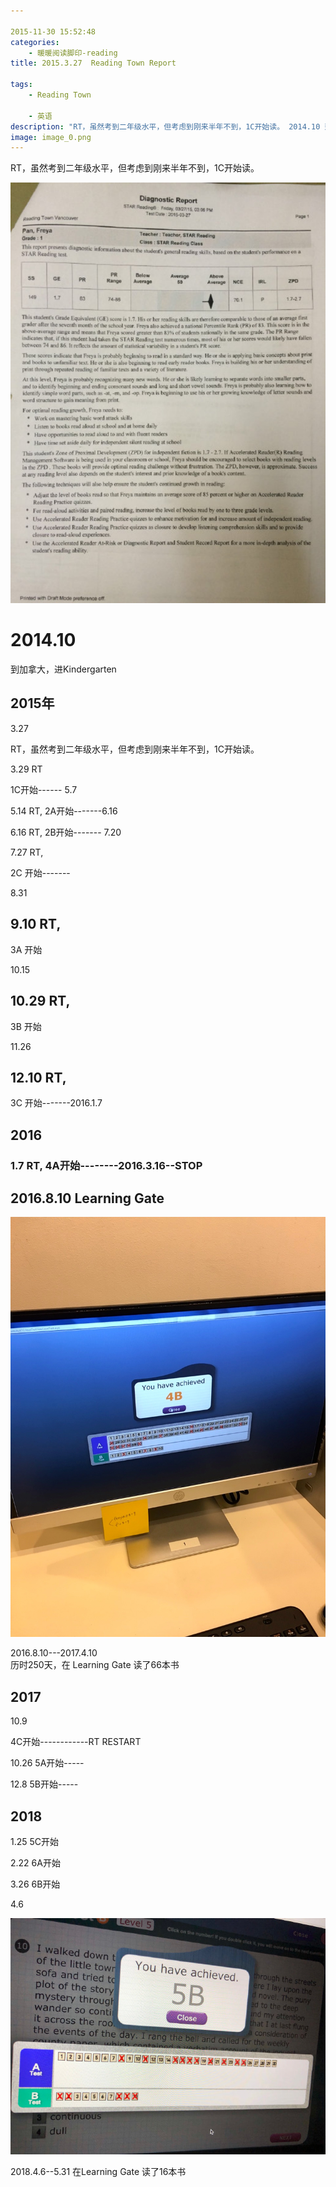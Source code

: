 ```yaml
---

2015-11-30 15:52:48
categories:
    - 暖暖阅读脚印-reading
title: 2015.3.27  Reading Town Report

tags:
    - Reading Town
    
    - 英语
description: "RT，虽然考到二年级水平，但考虑到刚来半年不到，1C开始读。 2014.10 到加拿大，进Kindergarten 2015年 3.27 RT，虽然考到二年级水平，但考虑到刚来半年不到，1C开始读。 ..."
image: image_0.png
---
```


RT，虽然考到二年级水平，但考虑到刚来半年不到，1C开始读。

![](image_0.png)   

# 2014.10  
  
到加拿大，进Kindergarten

## 2015年

  


3.27  
  
RT，虽然考到二年级水平，但考虑到刚来半年不到，1C开始读。

  


3.29 RT  
  
1C开始------ 5.7  
  


5.14  RT, 2A开始\-------6.16

6.16  RT, 2B开始\------- 7.20 

7.27  RT,  
  
2C 开始\-------  
  
8.31

9.10  RT,  
--- 
3A 开始 
  
10.15

10.29  RT,  
--- 
3B 开始
  
11.26

12.10  RT,  
---  
3C 开始\-------2016.1.7

## 2016

### 1.7  RT, 4A开始\--------2016.3.16--STOP

## 2016.8.10 Learning Gate
![](image_1.jpg)

2016.8.10---2017.4.10  
历时250天，在 Learning Gate 读了66本书

## 2017

10.9   
  
4C开始------------RT  RESTART 

10.26 5A开始-----

12.8  5B开始-----

  


## 2018

1.25  5C开始

2.22 6A开始

3.26  6B开始

  


4.6


![](image_2.jpg)

2018.4.6--5.31  在Learning Gate 读了16本书